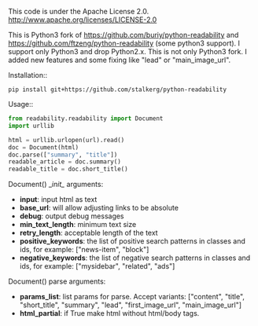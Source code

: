 This code is under the Apache License 2.0.  http://www.apache.org/licenses/LICENSE-2.0

This is Python3 fork of https://github.com/buriy/python-readability and 
https://github.com/ftzeng/python-readability (some python3 support).
I support only Python3 and drop Python2.x. 
This is not only Python3 fork. I added new features and some fixing like "lead" or "main_image_url". 

Installation::

    pip install git+https://github.com/stalkerg/python-readability

Usage::

```python
from readability.readability import Document
import urllib

html = urllib.urlopen(url).read()
doc = Document(html)
doc.parse(["summary", "title"])
readable_article = doc.summary()
readable_title = doc.short_title()
```

Document() \__init\__ arguments:

 - **input**: input html as text
 - **base_url**: will allow adjusting links to be absolute
 - **debug**: output debug messages
 - **min_text_length**: minimum text size
 - **retry_length**: acceptable length of the text
 - **positive_keywords**: the list of positive search patterns in classes and ids, for example: ["news-item", "block"]
 - **negative_keywords**: the list of negative search patterns in classes and ids, for example: ["mysidebar", "related", "ads"]

Document() parse arguments:
 - **params_list**: list params for parse. Accept variants: ["content", "title", "short\_title", "summary", "lead", "first\_image\_url", "main\_image\_url"]
 - **html_partial**: if True make html without html/body tags.